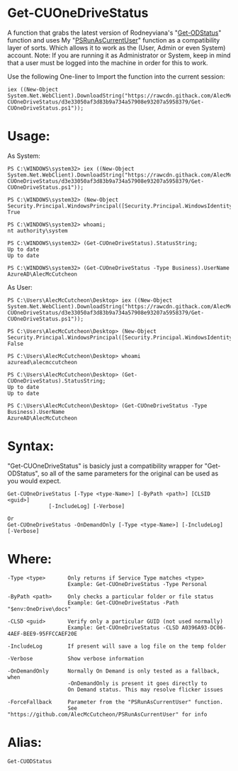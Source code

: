 # Get-CUOneDriveStatus
A function that grabs the latest version of Rodneyviana's "[Get-ODStatus](https://github.com/rodneyviana/ODSyncService)" function and uses My "[PSRunAsCurrentUser](https://github.com/AlecMcCutcheon/PSRunAsCurrentUser)" function as a compatibility layer of sorts. Which allows it to work as the (User, Admin or even System) account. Note: If you are running it as Administrator or System, keep in mind that a user must be logged into the machine in order for this to work.

Use the following One-liner to Import the function into the current session: 

```
iex ((New-Object System.Net.WebClient).DownloadString("https://rawcdn.githack.com/AlecMcCutcheon/Get-CUOneDriveStatus/d3e33050af3d83b9a734a57908e93207a5958379/Get-CUOneDriveStatus.ps1"));
```

# Usage:

As System:
```
PS C:\WINDOWS\system32> iex ((New-Object System.Net.WebClient).DownloadString("https://rawcdn.githack.com/AlecMcCutcheon/Get-CUOneDriveStatus/d3e33050af3d83b9a734a57908e93207a5958379/Get-CUOneDriveStatus.ps1"));

PS C:\WINDOWS\system32> (New-Object Security.Principal.WindowsPrincipal([Security.Principal.WindowsIdentity]::GetCurrent())).IsInRole([Security.Principal.WindowsBuiltInRole]::Administrator);
True

PS C:\WINDOWS\system32> whoami;
nt authority\system

PS C:\WINDOWS\system32> (Get-CUOneDriveStatus).StatusString;
Up to date
Up to date

PS C:\WINDOWS\system32> (Get-CUOneDriveStatus -Type Business).UserName
AzureAD\AlecMcCutcheon
```
As User:
```
PS C:\Users\AlecMcCutcheon\Desktop> iex ((New-Object System.Net.WebClient).DownloadString("https://rawcdn.githack.com/AlecMcCutcheon/Get-CUOneDriveStatus/d3e33050af3d83b9a734a57908e93207a5958379/Get-CUOneDriveStatus.ps1"));

PS C:\Users\AlecMcCutcheon\Desktop> (New-Object Security.Principal.WindowsPrincipal([Security.Principal.WindowsIdentity]::GetCurrent())).IsInRole([Security.Principal.WindowsBuiltInRole]::Administrator);
False

PS C:\Users\AlecMcCutcheon\Desktop> whoami
azuread\alecmccutcheon

PS C:\Users\AlecMcCutcheon\Desktop> (Get-CUOneDriveStatus).StatusString;
Up to date
Up to date

PS C:\Users\AlecMcCutcheon\Desktop> (Get-CUOneDriveStatus -Type Business).UserName
AzureAD\AlecMcCutcheon
```

# Syntax:

"Get-CUOneDriveStatus" is basicly just a compatibility wrapper for "Get-ODStatus", so all of the same parameters for the original can be used as you would expect.

```
Get-CUOneDriveStatus [-Type <type-Name>] [-ByPath <path>] [CLSID <guid>]
             [-IncludeLog] [-Verbose]

Or
Get-CUOneDriveStatus -OnDemandOnly [-Type <type-Name>] [-IncludeLog] [-Verbose]
```
# Where:
```
-Type <type>       Only returns if Service Type matches <type>
                   Example: Get-CUOneDriveStatus -Type Personal

-ByPath <path>     Only checks a particular folder or file status
                   Example: Get-CUOneDriveStatus -Path "$env:OneDrive\docs"

-CLSD <guid>       Verify only a particular GUID (not used normally)
                   Example: Get-CUOneDriveStatus -CLSD A0396A93-DC06-4AEF-BEE9-95FFCCAEF20E

-IncludeLog        If present will save a log file on the temp folder

-Verbose           Show verbose information

-OnDemandOnly      Normally On Demand is only tested as a fallback, when
                   -OnDemandOnly is present it goes directly to 
                   On Demand status. This may resolve flicker issues

-ForceFallback     Parameter from the "PSRunAsCurrentUser" function. 
                   See "https://github.com/AlecMcCutcheon/PSRunAsCurrentUser" for info
```
# Alias:
```
Get-CUODStatus
```
